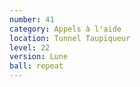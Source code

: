 ```yaml
---
number: 41
category: Appels à l'aide
location: Tunnel Taupiqueur
level: 22
version: Lune
ball: repeat
---
```

